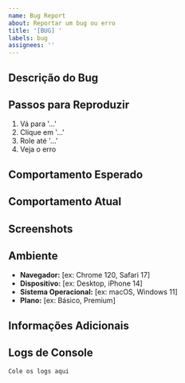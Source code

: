 ```yaml
---
name: Bug Report
about: Reportar um bug ou erro
title: '[BUG] '
labels: bug
assignees: ''
---
```


## Descrição do Bug
<!-- Descreva claramente o bug encontrado -->

## Passos para Reproduzir
1. Vá para '...'
2. Clique em '...'
3. Role até '...'
4. Veja o erro

## Comportamento Esperado
<!-- Descreva o que deveria acontecer -->

## Comportamento Atual
<!-- Descreva o que está acontecendo -->

## Screenshots
<!-- Se aplicável, adicione screenshots -->

## Ambiente
- **Navegador:** [ex: Chrome 120, Safari 17]
- **Dispositivo:** [ex: Desktop, iPhone 14]
- **Sistema Operacional:** [ex: macOS, Windows 11]
- **Plano:** [ex: Básico, Premium]

## Informações Adicionais
<!-- Qualquer outra informação relevante -->

## Logs de Console
<!-- Se houver erros no console, cole aqui -->
```
Cole os logs aqui
```


